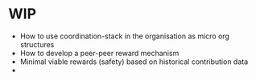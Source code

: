 # WIP

* How to use coordination-stack in the organisation as micro org structures
* How to develop a peer-peer reward mechanism&#x20;
* Minimal viable rewards (safety) based on historical contribution data
*

